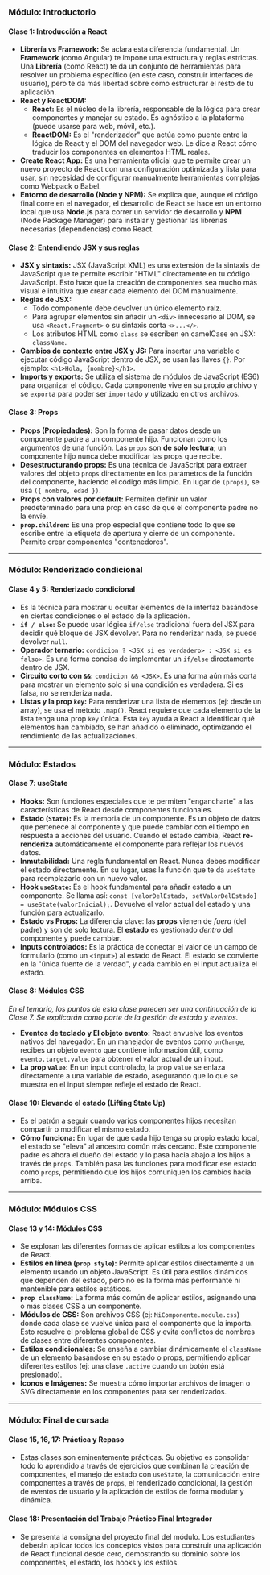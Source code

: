 ### **Módulo: Introductorio**

#### **Clase 1: Introducción a React**

*   **Librería vs Framework:** Se aclara esta diferencia fundamental. Un **Framework** (como Angular) te impone una estructura y reglas estrictas. Una **Librería** (como React) te da un conjunto de herramientas para resolver un problema específico (en este caso, construir interfaces de usuario), pero te da más libertad sobre cómo estructurar el resto de tu aplicación.
*   **React y ReactDOM:**
    *   **React:** Es el núcleo de la librería, responsable de la lógica para crear componentes y manejar su estado. Es agnóstico a la plataforma (puede usarse para web, móvil, etc.).
    *   **ReactDOM:** Es el "renderizador" que actúa como puente entre la lógica de React y el DOM del navegador web. Le dice a React cómo traducir los componentes en elementos HTML reales.
*   **Create React App:** Es una herramienta oficial que te permite crear un nuevo proyecto de React con una configuración optimizada y lista para usar, sin necesidad de configurar manualmente herramientas complejas como Webpack o Babel.
*   **Entorno de desarrollo (Node y NPM):** Se explica que, aunque el código final corre en el navegador, el desarrollo de React se hace en un entorno local que usa **Node.js** para correr un servidor de desarrollo y **NPM** (Node Package Manager) para instalar y gestionar las librerías necesarias (dependencias) como React.

#### **Clase 2: Entendiendo JSX y sus reglas**

*   **JSX y sintaxis:** JSX (JavaScript XML) es una extensión de la sintaxis de JavaScript que te permite escribir "HTML" directamente en tu código JavaScript. Esto hace que la creación de componentes sea mucho más visual e intuitiva que crear cada elemento del DOM manualmente.
*   **Reglas de JSX:**
    *   Todo componente debe devolver un único elemento raíz.
    *   Para agrupar elementos sin añadir un `<div>` innecesario al DOM, se usa `<React.Fragment>` o su sintaxis corta `<>...</>`.
    *   Los atributos HTML como `class` se escriben en camelCase en JSX: `className`.
*   **Cambios de contexto entre JSX y JS:** Para insertar una variable o ejecutar código JavaScript dentro de JSX, se usan las llaves `{}`. Por ejemplo: `<h1>Hola, {nombre}</h1>`.
*   **Imports y exports:** Se utiliza el sistema de módulos de JavaScript (ES6) para organizar el código. Cada componente vive en su propio archivo y se `export`a para poder ser `import`ado y utilizado en otros archivos.

#### **Clase 3: Props**

*   **Props (Propiedades):** Son la forma de pasar datos desde un componente padre a un componente hijo. Funcionan como los argumentos de una función. Las `props` son **de solo lectura**; un componente hijo nunca debe modificar las props que recibe.
*   **Desestructurando props:** Es una técnica de JavaScript para extraer valores del objeto `props` directamente en los parámetros de la función del componente, haciendo el código más limpio. En lugar de `(props)`, se usa `({ nombre, edad })`.
*   **Props con valores por default:** Permiten definir un valor predeterminado para una prop en caso de que el componente padre no la envíe.
*   **`prop.children`:** Es una prop especial que contiene todo lo que se escribe entre la etiqueta de apertura y cierre de un componente. Permite crear componentes "contenedores".

---

### **Módulo: Renderizado condicional**

#### **Clase 4 y 5: Renderizado condicional**

*   Es la técnica para mostrar u ocultar elementos de la interfaz basándose en ciertas condiciones o el estado de la aplicación.
*   **`if / else`:** Se puede usar lógica `if/else` tradicional fuera del JSX para decidir qué bloque de JSX devolver. Para no renderizar nada, se puede devolver `null`.
*   **Operador ternario:** `condicion ? <JSX si es verdadero> : <JSX si es falso>`. Es una forma concisa de implementar un `if/else` directamente dentro de JSX.
*   **Circuito corto con `&&`:** `condicion && <JSX>`. Es una forma aún más corta para mostrar un elemento solo si una condición es verdadera. Si es falsa, no se renderiza nada.
*   **Listas y la prop `key`:** Para renderizar una lista de elementos (ej: desde un array), se usa el método `.map()`. React requiere que cada elemento de la lista tenga una prop `key` única. Esta `key` ayuda a React a identificar qué elementos han cambiado, se han añadido o eliminado, optimizando el rendimiento de las actualizaciones.

---

### **Módulo: Estados**

#### **Clase 7: useState**

*   **Hooks:** Son funciones especiales que te permiten "engancharte" a las características de React desde componentes funcionales.
*   **Estado (`State`):** Es la memoria de un componente. Es un objeto de datos que pertenece al componente y que puede cambiar con el tiempo en respuesta a acciones del usuario. Cuando el estado cambia, React **re-renderiza** automáticamente el componente para reflejar los nuevos datos.
*   **Inmutabilidad:** Una regla fundamental en React. Nunca debes modificar el estado directamente. En su lugar, usas la función que te da `useState` para reemplazarlo con un nuevo valor.
*   **Hook `useState`:** Es el hook fundamental para añadir estado a un componente. Se llama así: `const [valorDelEstado, setValorDelEstado] = useState(valorInicial);`. Devuelve el valor actual del estado y una función para actualizarlo.
*   **Estado vs Props:** La diferencia clave: las **props** vienen de *fuera* (del padre) y son de solo lectura. El **estado** es gestionado *dentro* del componente y puede cambiar.
*   **Inputs controlados:** Es la práctica de conectar el valor de un campo de formulario (como un `<input>`) al estado de React. El estado se convierte en la "única fuente de la verdad", y cada cambio en el input actualiza el estado.

#### **Clase 8: Módulos CSS**

*En el temario, los puntos de esta clase parecen ser una continuación de la Clase 7. Se explicarán como parte de la gestión de estado y eventos.*

*   **Eventos de teclado y El objeto evento:** React envuelve los eventos nativos del navegador. En un manejador de eventos como `onChange`, recibes un objeto `evento` que contiene información útil, como `evento.target.value` para obtener el valor actual de un input.
*   **La prop `value`:** En un input controlado, la prop `value` se enlaza directamente a una variable de estado, asegurando que lo que se muestra en el input siempre refleje el estado de React.

#### **Clase 10: Elevando el estado (Lifting State Up)**

*   Es el patrón a seguir cuando varios componentes hijos necesitan compartir o modificar el mismo estado.
*   **Cómo funciona:** En lugar de que cada hijo tenga su propio estado local, el estado se "eleva" al ancestro común más cercano. Este componente padre es ahora el dueño del estado y lo pasa hacia abajo a los hijos a través de `props`. También pasa las funciones para modificar ese estado como `props`, permitiendo que los hijos comuniquen los cambios hacia arriba.

---

### **Módulo: Módulos CSS**

#### **Clase 13 y 14: Módulos CSS**

*   Se exploran las diferentes formas de aplicar estilos a los componentes de React.
*   **Estilos en línea (`prop style`):** Permite aplicar estilos directamente a un elemento usando un objeto JavaScript. Es útil para estilos dinámicos que dependen del estado, pero no es la forma más performante ni mantenible para estilos estáticos.
*   **`prop className`:** La forma más común de aplicar estilos, asignando una o más clases CSS a un componente.
*   **Módulos de CSS:** Son archivos CSS (ej: `MiComponente.module.css`) donde cada clase se vuelve única para el componente que la importa. Esto resuelve el problema global de CSS y evita conflictos de nombres de clases entre diferentes componentes.
*   **Estilos condicionales:** Se enseña a cambiar dinámicamente el `className` de un elemento basándose en su estado o props, permitiendo aplicar diferentes estilos (ej: una clase `.active` cuando un botón está presionado).
*   **Íconos e Imágenes:** Se muestra cómo importar archivos de imagen o SVG directamente en los componentes para ser renderizados.

---

### **Módulo: Final de cursada**

#### **Clase 15, 16, 17: Práctica y Repaso**

*   Estas clases son eminentemente prácticas. Su objetivo es consolidar todo lo aprendido a través de ejercicios que combinan la creación de componentes, el manejo de estado con `useState`, la comunicación entre componentes a través de `props`, el renderizado condicional, la gestión de eventos de usuario y la aplicación de estilos de forma modular y dinámica.

#### **Clase 18: Presentación del Trabajo Práctico Final Integrador**

*   Se presenta la consigna del proyecto final del módulo. Los estudiantes deberán aplicar todos los conceptos vistos para construir una aplicación de React funcional desde cero, demostrando su dominio sobre los componentes, el estado, los hooks y los estilos.